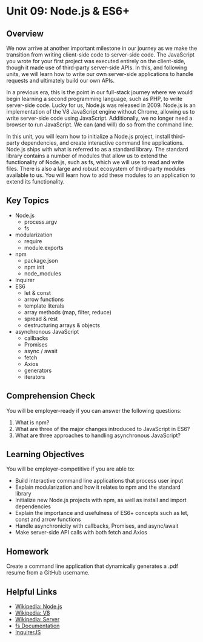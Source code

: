# Unit 09: Node.js & ES6+

## Overview
We now arrive at another important milestone in our journey as we make the transition from writing client-side code to server-side code. The JavaScript you wrote for your first project was executed entirely on the client-side, though it made use of third-party server-side APIs. In this, and following units, we will learn how to write our own server-side applications to handle requests and ultimately build our own APIs.

In a previous era, this is the point in our full-stack journey where we would begin learning a second programming language, such as PHP, to write server-side code. Lucky for us, Node.js was released in 2009. Node.js is an implementation of the V8 JavaScript engine without Chrome, allowing us to write server-side code using JavaScript. Additionally, we no longer need a browser to run JavaScript. We can (and will) do so from the command line.

In this unit, you will learn how to initialize a Node.js project, install third-party dependencies, and create interactive command line applications. Node.js ships with what is referred to as a standard library. The standard library contains a number of modules that allow us to extend the functionality of Node.js, such as fs, which we will use to read and write files. There is also a large and robust ecosystem of third-party modules available to us. You will learn how to add these modules to an application to extend its functionality.

## Key Topics

* Node.js
    * process.argv
    * fs
* modularization
    * require
    * module.exports
* npm
    * package.json
    * npm init
    * node_modules
* Inquirer
* ES6
    * let & const
    * arrow functions
    * template literals
    * array methods (map, filter, reduce)
    * spread & rest
    * destructuring arrays & objects
* asynchronous JavaScript
    * callbacks
    * Promises
    * async / await
    * fetch
    * Axios
    * generators
    * iterators
 

## Comprehension Check
You will be employer-ready if you can answer the following questions:
1. What is npm?
2. What are three of the major changes introduced to JavaScript in ES6?
3. What are three approaches to handling asynchronous JavaScript?


## Learning Objectives
You will be employer-competitive if you are able to: 
* Build interactive command line applications that process user input
* Explain modularization and how it relates to npm and the standard library
* Initialize new Node.js projects with npm, as well as install and import dependencies
* Explain the importance and usefulness of ES6+ concepts such as let, const and arrow functions
* Handle asynchronicity with callbacks, Promises, and async/await
* Make server-side API calls with both fetch and Axios


## Homework
Create a command line application that dynamically generates a .pdf resume from a GitHub username.


## Helpful Links
* [Wikipedia: Node.js](https://en.wikipedia.org/wiki/Node.js)
* [Wikipedia: V8](https://en.wikipedia.org/wiki/Chrome_V8)
* [Wikipedia: Server](https://en.wikipedia.org/wiki/Server_(computing))
* [fs Documentation](https://node.readthedocs.io/en/latest/api/fs/)
* [InquirerJS](https://www.npmjs.com/package/inquirer/v/0.2.3)
